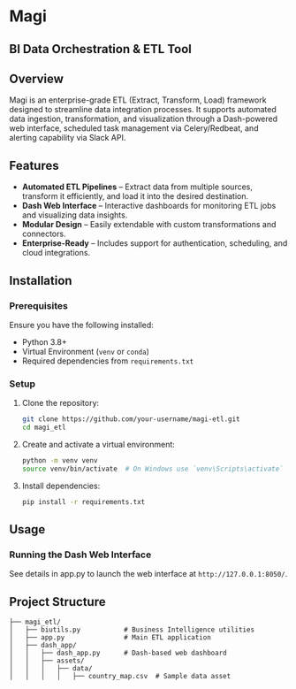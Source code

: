 # Magi
## BI Data Orchestration & ETL Tool

## Overview

Magi is an enterprise-grade ETL (Extract, Transform, Load) framework designed to streamline data integration processes. It supports automated data ingestion, transformation, and visualization through a Dash-powered web interface, scheduled task management via Celery/Redbeat, and alerting capability via Slack API.

## Features

- **Automated ETL Pipelines** – Extract data from multiple sources, transform it efficiently, and load it into the desired destination.
- **Dash Web Interface** – Interactive dashboards for monitoring ETL jobs and visualizing data insights.
- **Modular Design** – Easily extendable with custom transformations and connectors.
- **Enterprise-Ready** – Includes support for authentication, scheduling, and cloud integrations.

## Installation

### Prerequisites

Ensure you have the following installed:

- Python 3.8+
- Virtual Environment (`venv` or `conda`)
- Required dependencies from `requirements.txt`

### Setup

1. Clone the repository:
   ```sh
   git clone https://github.com/your-username/magi-etl.git
   cd magi_etl
   ```
2. Create and activate a virtual environment:
   ```sh
   python -m venv venv
   source venv/bin/activate  # On Windows use `venv\Scripts\activate`
   ```
3. Install dependencies:
   ```sh
   pip install -r requirements.txt
   ```

## Usage


### Running the Dash Web Interface

See details in app.py to launch the web interface at `http://127.0.0.1:8050/`.

## Project Structure

```
├── magi_etl/
│   ├── biutils.py           # Business Intelligence utilities
│   ├── app.py               # Main ETL application
│   ├── dash_app/
│   │   ├── dash_app.py      # Dash-based web dashboard
│   │   ├── assets/
│   │   │   ├── data/
│   │   │   │   ├── country_map.csv  # Sample data asset
```
